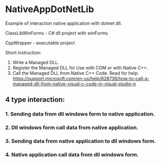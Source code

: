 # NativeAppDotNetLib

Example of interaction native application with dotnet dll.

ClassLibWinForms - C# dll project with winForms

CppWrapper - executable project  

Short instruction:
  1. Write a Managed DLL.
  2. Register the Managed DLL for Use with COM or with Native C++.
  3. Call the Managed DLL from Native C++ Code.
  Read for help: https://support.microsoft.com/en-us/help/828736/how-to-call-a-managed-dll-from-native-visual-c-code-in-visual-studio-n 

## 4 type interaction:
### 1. Sending data from dll windows form to native application. 
### 2. Dll windows form call data from native application.
### 3. Sending data from native application to dll windows form.
### 4. Native application call data from dll windows form.
